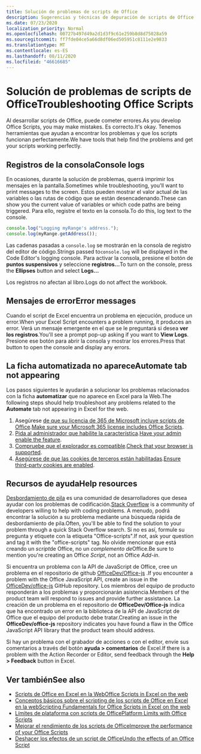```yaml
---
title: Solución de problemas de scripts de Office
description: Sugerencias y técnicas de depuración de scripts de Office, así como recursos de ayuda.
ms.date: 07/23/2020
localization_priority: Normal
ms.openlocfilehash: 00727b497d49a2d1d3f9c61e259b8d8d75028a59
ms.sourcegitcommit: ff7fde04ce5a66d8df06ed505951c8111e2e9833
ms.translationtype: MT
ms.contentlocale: es-ES
ms.lasthandoff: 08/11/2020
ms.locfileid: "46616685"
---
```

# <a name="troubleshooting-office-scripts"></a><span data-ttu-id="14b06-103">Solución de problemas de scripts de Office</span><span class="sxs-lookup"><span data-stu-id="14b06-103">Troubleshooting Office Scripts</span></span>

<span data-ttu-id="14b06-104">Al desarrollar scripts de Office, puede cometer errores.</span><span class="sxs-lookup"><span data-stu-id="14b06-104">As you develop Office Scripts, you may make mistakes.</span></span> <span data-ttu-id="14b06-105">Es correcto.</span><span class="sxs-lookup"><span data-stu-id="14b06-105">It's okay.</span></span> <span data-ttu-id="14b06-106">Tenemos herramientas que ayudan a encontrar los problemas y que los scripts funcionan perfectamente.</span><span class="sxs-lookup"><span data-stu-id="14b06-106">We have tools that help find the problems and get your scripts working perfectly.</span></span>

## <a name="console-logs"></a><span data-ttu-id="14b06-107">Registros de la consola</span><span class="sxs-lookup"><span data-stu-id="14b06-107">Console logs</span></span>

<span data-ttu-id="14b06-108">En ocasiones, durante la solución de problemas, querrá imprimir los mensajes en la pantalla.</span><span class="sxs-lookup"><span data-stu-id="14b06-108">Sometimes while troubleshooting, you'll want to print messages to the screen.</span></span> <span data-ttu-id="14b06-109">Estos pueden mostrar el valor actual de las variables o las rutas de código que se están desencadenando.</span><span class="sxs-lookup"><span data-stu-id="14b06-109">These can show you the current value of variables or which code paths are being triggered.</span></span> <span data-ttu-id="14b06-110">Para ello, registre el texto en la consola.</span><span class="sxs-lookup"><span data-stu-id="14b06-110">To do this, log text to the console.</span></span>

```TypeScript
console.log("Logging myRange's address.");
console.log(myRange.getAddress());
```

<span data-ttu-id="14b06-111">Las cadenas pasadas a `console.log` se mostrarán en la consola de registro del editor de código.</span><span class="sxs-lookup"><span data-stu-id="14b06-111">Strings passed to`console.log` will be displayed in the Code Editor's logging console.</span></span> <span data-ttu-id="14b06-112">Para activar la consola, presione el botón de **puntos suspensivos** y seleccione **registros...**</span><span class="sxs-lookup"><span data-stu-id="14b06-112">To turn on the console, press the **Ellipses** button and select **Logs...**</span></span>

<span data-ttu-id="14b06-113">Los registros no afectan al libro.</span><span class="sxs-lookup"><span data-stu-id="14b06-113">Logs do not affect the workbook.</span></span>

## <a name="error-messages"></a><span data-ttu-id="14b06-114">Mensajes de error</span><span class="sxs-lookup"><span data-stu-id="14b06-114">Error messages</span></span>

<span data-ttu-id="14b06-115">Cuando el script de Excel encuentra un problema en ejecución, produce un error.</span><span class="sxs-lookup"><span data-stu-id="14b06-115">When your Excel Script encounters a problem running, it produces an error.</span></span> <span data-ttu-id="14b06-116">Verá un mensaje emergente en el que se le preguntará si desea **ver los registros**.</span><span class="sxs-lookup"><span data-stu-id="14b06-116">You'll see a prompt pop-up asking if you want to **View Logs**.</span></span> <span data-ttu-id="14b06-117">Presione ese botón para abrir la consola y mostrar los errores.</span><span class="sxs-lookup"><span data-stu-id="14b06-117">Press that button to open the console and display any errors.</span></span>

## <a name="automate-tab-not-appearing"></a><span data-ttu-id="14b06-118">La ficha automatizada no aparece</span><span class="sxs-lookup"><span data-stu-id="14b06-118">Automate tab not appearing</span></span>

<span data-ttu-id="14b06-119">Los pasos siguientes le ayudarán a solucionar los problemas relacionados con la ficha **automatizar** que no aparece en Excel para la Web.</span><span class="sxs-lookup"><span data-stu-id="14b06-119">The following steps should help troubleshoot any problems related to the **Automate** tab not appearing in Excel for the web.</span></span>

1. <span data-ttu-id="14b06-120">Asegúrese [de que su licencia de 365 de Microsoft incluye scripts de Office](../overview/excel.md#requirements).</span><span class="sxs-lookup"><span data-stu-id="14b06-120">[Make sure your Microsoft 365 license includes Office Scripts](../overview/excel.md#requirements).</span></span>
1. <span data-ttu-id="14b06-121">[Pida al administrador que habilite la característica](https://support.office.com/article/office-scripts-settings-in-m365-19d3c51a-6ca2-40ab-978d-60fa49554dcf).</span><span class="sxs-lookup"><span data-stu-id="14b06-121">[Have your admin enable the feature](https://support.office.com/article/office-scripts-settings-in-m365-19d3c51a-6ca2-40ab-978d-60fa49554dcf).</span></span>
1. <span data-ttu-id="14b06-122">[Compruebe que el explorador es compatible](platform-limits.md#browser-support).</span><span class="sxs-lookup"><span data-stu-id="14b06-122">[Check that your browser is supported](platform-limits.md#browser-support).</span></span>
1. <span data-ttu-id="14b06-123">[Asegúrese de que las cookies de terceros están habilitadas](platform-limits.md#third-party-cookies).</span><span class="sxs-lookup"><span data-stu-id="14b06-123">[Ensure third-party cookies are enabled](platform-limits.md#third-party-cookies).</span></span>

## <a name="help-resources"></a><span data-ttu-id="14b06-124">Recursos de ayuda</span><span class="sxs-lookup"><span data-stu-id="14b06-124">Help resources</span></span>

<span data-ttu-id="14b06-125">[Desbordamiento de pila](https://stackoverflow.com/questions/tagged/office-scripts) es una comunidad de desarrolladores que desea ayudar con los problemas de codificación.</span><span class="sxs-lookup"><span data-stu-id="14b06-125">[Stack Overflow](https://stackoverflow.com/questions/tagged/office-scripts) is a community of developers willing to help with coding problems.</span></span> <span data-ttu-id="14b06-126">A menudo, podrá encontrar la solución a su problema mediante una búsqueda rápida de desbordamiento de pila.</span><span class="sxs-lookup"><span data-stu-id="14b06-126">Often, you'll be able to find the solution to your problem through a quick Stack Overflow search.</span></span> <span data-ttu-id="14b06-127">Si no es así, formule su pregunta y etiquete con la etiqueta "Office-scripts".</span><span class="sxs-lookup"><span data-stu-id="14b06-127">If not, ask your question and tag it with the "office-scripts" tag.</span></span> <span data-ttu-id="14b06-128">No olvide mencionar que está creando un *script*de Office, no un *complemento de*Office.</span><span class="sxs-lookup"><span data-stu-id="14b06-128">Be sure to mention you're creating an Office *Script*, not an Office *Add-in*.</span></span>

<span data-ttu-id="14b06-129">Si encuentra un problema con la API de JavaScript de Office, cree un problema en el repositorio de github [OfficeDev/Office-js](https://github.com/OfficeDev/office-js) .</span><span class="sxs-lookup"><span data-stu-id="14b06-129">If you encounter a problem with the Office JavaScript API, create an issue in the [OfficeDev/office-js](https://github.com/OfficeDev/office-js) GitHub repository.</span></span> <span data-ttu-id="14b06-130">Los miembros del equipo de producto responderán a los problemas y proporcionarán asistencia.</span><span class="sxs-lookup"><span data-stu-id="14b06-130">Members of the product team will respond to issues and provide further assistance.</span></span> <span data-ttu-id="14b06-131">La creación de un problema en el repositorio de **OfficeDev/Office-js** indica que ha encontrado un error en la biblioteca de la API de JavaScript de Office que el equipo del producto debe tratar.</span><span class="sxs-lookup"><span data-stu-id="14b06-131">Creating an issue in the **OfficeDev/office-js** repository indicates you have found a flaw in the Office JavaScript API library that the product team should address.</span></span>

<span data-ttu-id="14b06-132">Si hay un problema con el grabador de acciones o con el editor, envíe sus comentarios a través del botón **ayuda > comentarios** de Excel.</span><span class="sxs-lookup"><span data-stu-id="14b06-132">If there is a problem with the Action Recorder or Editor, send feedback through the **Help > Feedback** button in Excel.</span></span>

## <a name="see-also"></a><span data-ttu-id="14b06-133">Ver también</span><span class="sxs-lookup"><span data-stu-id="14b06-133">See also</span></span>

- [<span data-ttu-id="14b06-134">Scripts de Office en Excel en la Web</span><span class="sxs-lookup"><span data-stu-id="14b06-134">Office Scripts in Excel on the web</span></span>](../overview/excel.md)
- [<span data-ttu-id="14b06-135">Conceptos básicos sobre el scripting de los scripts de Office en Excel en la web</span><span class="sxs-lookup"><span data-stu-id="14b06-135">Scripting Fundamentals for Office Scripts in Excel on the web</span></span>](../develop/scripting-fundamentals.md)
- [<span data-ttu-id="14b06-136">Límites de plataforma con scripts de Office</span><span class="sxs-lookup"><span data-stu-id="14b06-136">Platform Limits with Office Scripts</span></span>](platform-limits.md)
- [<span data-ttu-id="14b06-137">Mejorar el rendimiento de los scripts de Office</span><span class="sxs-lookup"><span data-stu-id="14b06-137">Improve the performance of your Office Scripts</span></span>](../develop/web-client-performance.md)
- [<span data-ttu-id="14b06-138">Deshacer los efectos de un script de Office</span><span class="sxs-lookup"><span data-stu-id="14b06-138">Undo the effects of an Office Script</span></span>](undo.md)
